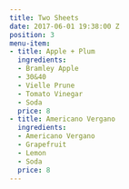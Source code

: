 ```yaml
---
title: Two Sheets
date: 2017-06-01 19:38:00 Z
position: 3
menu-item:
- title: Apple + Plum
  ingredients:
  - Bramley Apple
  - 30&40
  - Vielle Prune
  - Tomato Vinegar
  - Soda
  price: 8
- title: Americano Vergano
  ingredients:
  - Americano Vergano
  - Grapefruit
  - Lemon
  - Soda
  price: 8
---
```


